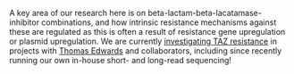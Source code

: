 




A key area of our research here is on beta-lactam-beta-lacatamase-inhibitor combinations, and how intrinsic resistance mechanisms against these are regulated as this is often a result of resistance gene upregulation or plasmid upregulation. We are currently [investigating TAZ resistance](https://www.microbiologyresearch.org/content/journal/mgen/10.1099/mgen.0.000789) in projects with [Thomas Edwards](https://www.lstmed.ac.uk/about/people/dr-thomas-edwards) and collaborators, including since recently running our own in-house short- and long-read sequencing! 
